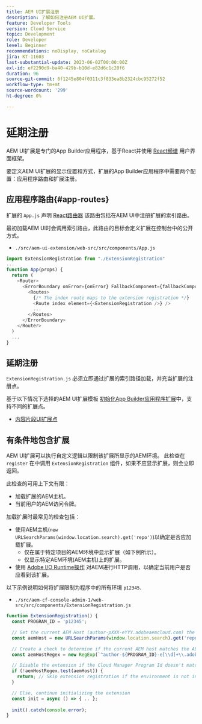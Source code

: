 ```yaml
---
title: AEM UI扩展注册
description: 了解如何注册AEM UI扩展。
feature: Developer Tools
version: Cloud Service
topic: Development
role: Developer
level: Beginner
recommendations: noDisplay, noCatalog
jira: KT-11603
last-substantial-update: 2023-06-02T00:00:00Z
exl-id: ef2290d9-ba40-429b-b10d-e82d6c1c20f6
duration: 96
source-git-commit: 6f1245e804f0311c3f833ea8b2324cbc95272f52
workflow-type: tm+mt
source-wordcount: '299'
ht-degree: 0%

---
```


# 延期注册

AEM UI扩展是专门的App Builder应用程序，基于React并使用 [React频谱](https://react-spectrum.adobe.com/react-spectrum/) 用户界面框架。

要定义AEM UI扩展的显示位置和方式，扩展的App Builder应用程序中需要两个配置：应用程序路由和扩展注册。

## 应用程序路由{#app-routes}

扩展的 `App.js` 声明 [React路由器](https://reactrouter.com/en/main) 该路由包括在AEM UI中注册扩展的索引路由。

最初加载AEM UI时会调用索引路由，此路由的目标会定义扩展在控制台中的公开方式。

+ `./src/aem-ui-extension/web-src/src/components/App.js`

```javascript
import ExtensionRegistration from "./ExtensionRegistration"
...            
function App(props) {
  return (
    <Router>
      <ErrorBoundary onError={onError} FallbackComponent={fallbackComponent}>
        <Routes>
          {/* The index route maps to the extension registration */}
          <Route index element={<ExtensionRegistration />} />
          ...                                   
        </Routes>
      </ErrorBoundary>
    </Router>
  )
  ...
}
```

## 延期注册

`ExtensionRegistration.js` 必须立即通过扩展的索引路径加载，并充当扩展的注册点。

基于以下情况下选择的AEM UI扩展模板 [初始化App Builder应用程序扩展](./app-initialization.md)中，支持不同的扩展点。

+ [内容片段UI扩展点](./content-fragments/overview.md#extension-points)

## 有条件地包含扩展

AEM UI扩展可以执行自定义逻辑以限制该扩展所显示的AEM环境。 此检查在 `register` 在中调用 `ExtensionRegistration` 组件，如果不应显示扩展，则会立即返回。

此检查的可用上下文有限：

+ 加载扩展的AEM主机。
+ 当前用户的AEM访问令牌。

加载扩展时最常见的检查包括：

+ 使用AEM主机(`new URLSearchParams(window.location.search).get('repo')`)以确定是否应加载扩展。
   + 仅在属于特定项目的AEM环境中显示扩展（如下例所示）。
   + 仅显示特定AEM环境(AEM主机)上的扩展。
+ 使用 [Adobe I/O Runtime操作](./runtime-action.md) 对AEM进行HTTP调用，以确定当前用户是否应看到该扩展。

以下示例说明如何将扩展限制为程序中的所有环境 `p12345`.

+ `./src/aem-cf-console-admin-1/web-src/src/components/ExtensionRegistration.js`

```javascript
function ExtensionRegistration() {
  const PROGRAM_ID = 'p12345';

  // Get the current AEM Host (author-pXXX-eYYY.adobeaemcloud.com) the extension is loading on
  const aemHost = new URLSearchParams(window.location.search).get('repo');

  // Create a check to determine if the current AEM host matches the AEM program that uses this extension 
  const aemHostRegex = new RegExp(`^author-${PROGRAM_ID}-e[\\d]+\\.adobeaemcloud\\.com$`)

  // Disable the extension if the Cloud Manager Program Id doesn't match the regex.
  if (!aemHostRegex.test(aemHost)) {
    return; // Skip extension registration if the environment is not in program p12345.
  }

  // Else, continue initializing the extension
  const init = async () => { .. };
  
  init().catch(console.error);
}
```
